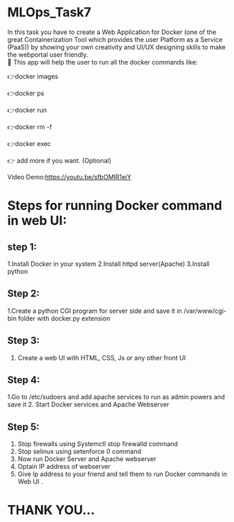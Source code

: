 # MLOps_Task7
In this task you have to create a Web Application for Docker (one of the great Containerization Tool which provides the user Platform as a Service (PaaS)) by showing your own creativity and UI/UX designing skills to make the webportal user friendly.  
📌 This app will help the user to run all the docker commands like:  

👉docker images 

👉docker ps   

👉docker run   

👉docker rm -f 

👉docker exec 

👉 add more if you want. (Optional) 

Video Demo:https://youtu.be/sfbOMlR1eiY

# Steps for running Docker command in web UI:
## step 1: 
 1.Install Docker in your system
 2.Install httpd server(Apache)
 3.Install python
 
## Step 2:
 1.Create a python CGI program for server side and save it in /var/www/cgi-bin folder with docker.py extension
 
 ## Step 3: 
 
 1. Create a web UI with HTML, CSS, Js or any other front UI 

## Step 4: 
1.Go to /etc/sudoers and add apache services to run as admin powers and save it 
2. Start Docker services and Apache Webserver 

## Step 5: 
1. Stop firewalls using Systemctl stop firewalld command
2. Stop selinux using setenforce 0 command
3. Now run Docker Server and Apache webserver 
4. Optain IP address of webserver 
5. Give Ip address to your friend and tell them to run Docker commands in Web UI .


# THANK YOU...
